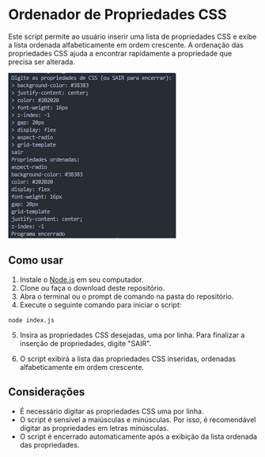 # Ordenador de Propriedades CSS

Este script permite ao usuário inserir uma lista de propriedades CSS e exibe a lista ordenada alfabeticamente em ordem crescente. A ordenação das propriedades CSS ajuda a encontrar rapidamente a propriedade que precisa ser alterada.

![Terminal CSS](https://github.com/Ziiron1/Terminal-Css/blob/c607fa57eb779166a90cf725a734c723ce6ad37f/Terminal%20Css.png)

## Como usar

1. Instale o [Node.js](https://nodejs.org/en/) em seu computador.
2. Clone ou faça o download deste repositório.
3. Abra o terminal ou o prompt de comando na pasta do repositório.
4. Execute o seguinte comando para iniciar o script:

```
node index.js
```

5. Insira as propriedades CSS desejadas, uma por linha. Para finalizar a inserção de propriedades, digite "SAIR".

6. O script exibirá a lista das propriedades CSS inseridas, ordenadas alfabeticamente em ordem crescente.

## Considerações

- É necessário digitar as propriedades CSS uma por linha.
- O script é sensível a maiúsculas e minúsculas. Por isso, é recomendável digitar as propriedades em letras minúsculas.
- O script é encerrado automaticamente após a exibição da lista ordenada das propriedades.
